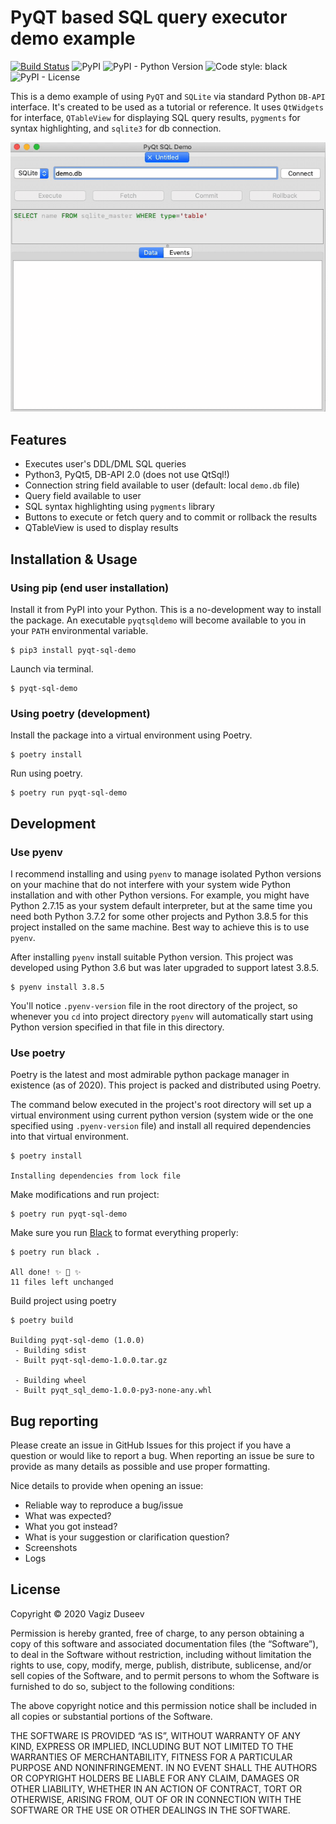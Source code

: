 # PyQT based SQL query executor demo example

[![Build Status](https://travis-ci.org/vduseev/pyqt-sql-demo.svg?style=plasticbranch=master&style=plastic)](https://travis-ci.org/vduseev/pyqt-sql-demo)
![PyPI](https://img.shields.io/pypi/v/pyqt-sql-demo?style=flat)
![PyPI - Python Version](https://img.shields.io/pypi/pyversions/pyqt-sql-demo?style=flat)
![Code style: black](https://img.shields.io/badge/code%20style-black-000000.svg?style=flat)
![PyPI - License](https://img.shields.io/pypi/l/pyqt-sql-demo?style=flat)


This is a demo example of using `PyQT` and `SQLite` via standard Python `DB-API` interface. 
It's created to be used as a tutorial or reference. 
It uses `QtWidgets` for interface, `QTableView` for displaying SQL query results, `pygments` for syntax highlighting, and `sqlite3` for db connection.

![PyQt SQL Demo](docs/pyqt-sql-demo-rec.gif)

## Features

* Executes user's DDL/DML SQL queries 
* Python3, PyQt5, DB-API 2.0 (does not use QtSql!)
* Connection string field available to user (default: local `demo.db` file)
* Query field available to user
* SQL syntax highlighting using `pygments` library
* Buttons to execute or fetch query and to commit or rollback the results
* QTableView is used to display results

## Installation & Usage

### Using pip (end user installation)

Install it from PyPI into your Python. This is a no-development way to install the package. An executable `pyqtsqldemo` will become available to you in your `PATH` environmental variable.

```shell
$ pip3 install pyqt-sql-demo
```

Launch via terminal.

```shell
$ pyqt-sql-demo
```

### Using poetry (development)

Install the package into a virtual environment using Poetry.

```shell
$ poetry install
```

Run using poetry.

```shell
$ poetry run pyqt-sql-demo
```

## Development

### Use pyenv

I recommend installing and using `pyenv` to manage isolated Python versions on your machine that do not interfere with your system wide Python installation and with other Python versions.
For example, you might have Python 2.7.15 as your system default interpreter, but at the same time you need both Python 3.7.2 for some other projects and Python 3.8.5 for this project installed on the same machine. Best way to achieve this is to use `pyenv`.

After installing `pyenv` install suitable Python version. This project was developed using Python 3.6 but was later upgraded to support latest 3.8.5.

```shell
$ pyenv install 3.8.5
```

You'll notice `.pyenv-version` file in the root directory of the project, so whenever you `cd` into project directory `pyenv` will automatically start using Python version specified in that file in this directory.

### Use poetry

Poetry is the latest and most admirable python package manager in existence (as of 2020). This project is packed and distributed using Poetry. 

The command below executed in the project's root directory will set up a virtual environment using current python version (system wide or the one specified using `.pyenv-version` file) and install all required dependencies into that virtual environment.

```shell
$ poetry install

Installing dependencies from lock file
```

Make modifications and run project:

```shell
$ poetry run pyqt-sql-demo
```

Make sure you run [Black](https://github.com/psf/black) to format everything properly:

```shell
$ poetry run black .

All done! ✨ 🍰 ✨
11 files left unchanged
```

Build project using poetry

```shell
$ poetry build

Building pyqt-sql-demo (1.0.0)
 - Building sdist
 - Built pyqt-sql-demo-1.0.0.tar.gz

 - Building wheel
 - Built pyqt_sql_demo-1.0.0-py3-none-any.whl
```

## Bug reporting

Please create an issue in GitHub Issues for this project if you have a question or would like to report a bug. When reporting an issue be sure to provide as many details as possible and use proper formatting.

Nice details to provide when opening an issue:

* Reliable way to reproduce a bug/issue
* What was expected?
* What you got instead?
* What is your suggestion or clarification question?
* Screenshots
* Logs

## License

Copyright © 2020 Vagiz Duseev

Permission is hereby granted, free of charge, to any person obtaining a copy of this software and associated documentation files (the “Software”), to deal in the Software without restriction, including without limitation the rights to use, copy, modify, merge, publish, distribute, sublicense, and/or sell copies of the Software, and to permit persons to whom the Software is furnished to do so, subject to the following conditions:

The above copyright notice and this permission notice shall be included in all copies or substantial portions of the Software.

THE SOFTWARE IS PROVIDED “AS IS”, WITHOUT WARRANTY OF ANY KIND, EXPRESS OR IMPLIED, INCLUDING BUT NOT LIMITED TO THE WARRANTIES OF MERCHANTABILITY, FITNESS FOR A PARTICULAR PURPOSE AND NONINFRINGEMENT. IN NO EVENT SHALL THE AUTHORS OR COPYRIGHT HOLDERS BE LIABLE FOR ANY CLAIM, DAMAGES OR OTHER LIABILITY, WHETHER IN AN ACTION OF CONTRACT, TORT OR OTHERWISE, ARISING FROM, OUT OF OR IN CONNECTION WITH THE SOFTWARE OR THE USE OR OTHER DEALINGS IN THE SOFTWARE.
